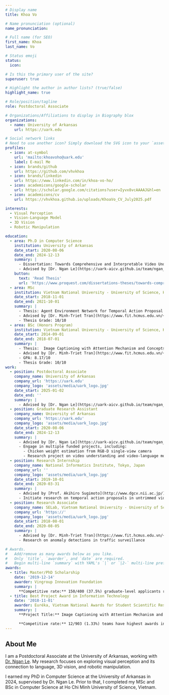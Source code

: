 ```yaml
---
# Display name
title: Khoa Vo

# Name pronunciation (optional)
name_pronunciation:

# Full name (for SEO)
first_name: Khoa
last_name: Vo

# Status emoji
status:
  icon: 

# Is this the primary user of the site?
superuser: true

# Highlight the author in author lists? (true/false)
highlight_name: true

# Role/position/tagline
role: Postdoctoral Associate

# Organizations/Affiliations to display in Biography blox
organizations:
  - name: University of Arkansas
    url: https://uark.edu

# Social network links
# Need to use another icon? Simply download the SVG icon to your `assets/media/icons/` folder.
profiles:
  - icon: at-symbol
    url: 'mailto:khoavoho@uark.edu'
    label: E-mail Me
  - icon: brands/github
    url: https://github.com/vhvkhoa
  - icon: brands/linkedin
    url: https://www.linkedin.com/in/khoa-vo-ho/
  - icon: academicons/google-scholar
    url: https://scholar.google.com/citations?user=Iyvx8vcAAAAJ&hl=en
  - icon: academicons/cv
    url: https://vhvkhoa.github.io/uploads/KhoaVo_CV_July2025.pdf

interests:
  - Visual Perception
  - Vision-Language Model
  - 3D Vision
  - Robotic Manipulation

education:
  - area: Ph.D in Computer Science
    institution: University of Arkansas
    date_start: 2020-08-06
    date_end: 2024-12-13
    summary: |
      - Dissertation: Towards Comprehensive and Interpretable Video Understanding
      - Advised by [Dr. Ngan Le](https://uark-aicv.github.io/team/ngan_le)
    button:
      text: 'Read Thesis'
      url: 'https://www.proquest.com/dissertations-theses/towards-comprehensive-interpretable-video/docview/3163016708/se-2?accountid=8361'
  - area: MSc
    institution: Vietnam National University - University of Science, Ho Chi Minh
    date_start: 2018-11-01
    date_end: 2021-10-01
    summary: |
      - Thesis: Agent Environment Network for Temporal Action Proposal Generation
      - Advised by [Dr. Minh-Triet Tran](https://www.fit.hcmus.edu.vn/~tmtriet/)
      - Thesis Grade: 10/10
  - area: BSc (Honors Program)
    institution: Vietnam National University - University of Science, Ho Chi Minh
    date_start: 2014-09-01
    date_end: 2018-07-01
    summary: |
      - Thesis:  Image Captioning with Attention Mechanism and Concepts Augmentation
      - Advised by [Dr. Minh-Triet Tran](https://www.fit.hcmus.edu.vn/~tmtriet/)
      - GPA: 8.17/10
      - Thesis Grade: 10/10
work:
  - position: Postdoctoral Associate
    company_name: University of Arkansas
    company_url: 'https://uark.edu'
    company_logo: 'assets/media/uark_logo.jpg'
    date_start: 2025-01-02
    date_end: ''
    summary: |
      - Advised by [Dr. Ngan Le](https://uark-aicv.github.io/team/ngan_le)
  - position: Graduate Research Assistant
    company_name: University of Arkansas
    company_url: 'https://uark.edu'
    company_logo: 'assets/media/uark_logo.jpg'
    date_start: 2020-08-06
    date_end: 2024-12-13
    summary: |
      - Advised by [Dr. Ngan Le](https://uark-aicv.github.io/team/ngan_le)
      - Engage in multiple funded projects, including:
        - Chicken weight estimation from RGB-D single-view camera
        - Research project on video understanding and video-language models
  - position: Research Internship
    company_name: National Informatics Institute, Tokyo, Japan
    company_url: ''
    company_logo: 'assets/media/uark_logo.jpg'
    date_start: 2019-10-01
    date_end: 2020-03-31
    summary: |
      - Advised by [Prof. Akihiro Sugimoto](http://www.dgcv.nii.ac.jp/)
      - Initiate research on temporal action proposals in untrimmed videos
  - position: Research Associate
    company_name: SELab, Vietnam National University - University of Science, Ho Chi Minh
    company_url: 'https://'
    company_logo: 'assets/media/uark_logo.jpg'
    date_start: 2018-08-01
    date_end: 2020-08-05
    summary: |
      - Advised by [Dr. Minh-Triet Tran](https://www.fit.hcmus.edu.vn/~tmtriet/)
      - Research on anomaly detections in traffic surveillance

# Awards.
#   Add/remove as many awards below as you like.
#   Only `title`, `awarder`, and `date` are required.
#   Begin multi-line `summary` with YAML's `|` or `|2-` multi-line prefix and indent 2 spaces below.
awards:
  - title: Master/PhD Scholarship
    date: '2019-12-14'
    awarder: Vingroup Innovation Foundation
    summary: |
      **Competitive rate:** 150/400 (37.5%) graduate-level applicants receive scholarships
  - title: Best Project Award in Information Technology
    date: '2018-11-01'
    awarder: Euréka, Vietnam National Awards for Student Scientific Research
    summary: |
      **Project Title:** Image Captioning with Attention Mechanism and Augmenting Concepts

      **Competitive rate:** 12/903 (1.33%) teams have highest awards in 12 categories
---
```


## About Me

I am a Postdoctoral Associate at the University of Arkansas, working with [Dr. Ngan Le](https://uark-aicv.github.io/team/ngan_le). My research focuses on exploring visual perception and its connection to language, 3D vision, and robotic manipulation.

I earned my PhD in Computer Science at the University of Arkansas in 2024, supervised by Dr. Ngan Le. Prior to that, I completed my MSc and BSc in Computer Science at Ho Chi Minh University of Science, Vietnam.
